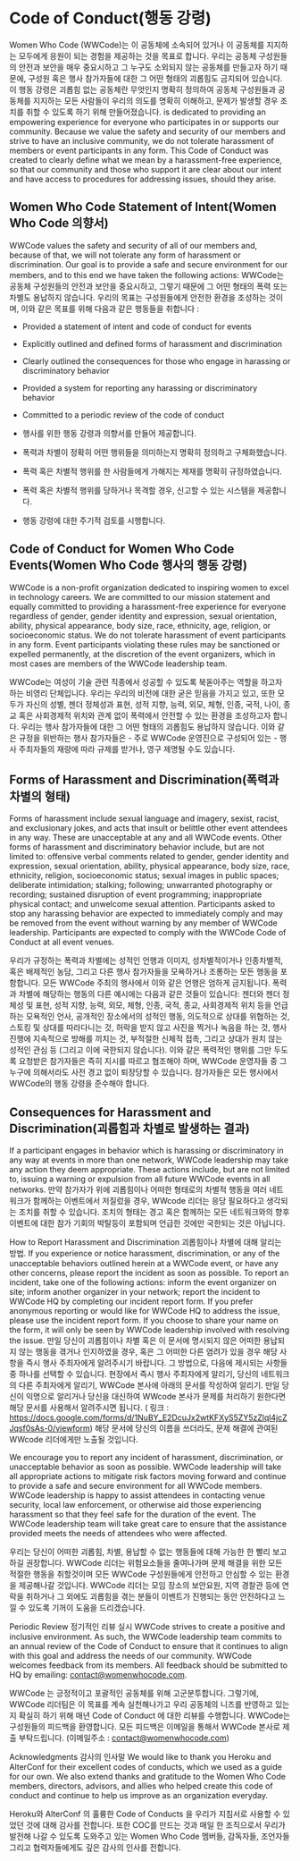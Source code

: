 # Code of Conduct(행동 강령)

Women Who Code (WWCode)는 이 공동체에 소속되어 있거나 이 공동체를 지지하는 모두에게 응원이 되는 경험을 제공하는 것을 목표로 합니다. 우리는 공동체 구성원들의 안전과 보안을 매우 중요시하고 그 누구도 소외되지 않는 공동체를 만들고자 하기 때문에, 구성원 혹은 행사 참가자들에 대한 그 어떤 형태의 괴롭힘도 금지되어 있습니다. 이 행동 강령은 괴롭힘 없는 공동체란 무엇인지 명확히 정의하여 공동체 구성원들과 공동체를 지지하는 모든 사람들이 우리의 의도를 명확히 이해하고, 문제가 발생할 경우 조치를 취할 수 있도록 하기 위해 만들어졌습니다. 
is dedicated to providing an empowering experience for everyone who participates in or supports our community. Because we value the safety and security of our members and strive to have an inclusive community, we do not tolerate harassment of members or event participants in any form. This Code of Conduct was created to clearly define what we mean by a harassment-free experience, so that our community and those who support it are clear about our intent and have access to procedures for addressing issues, should they arise.

## Women Who Code Statement of Intent(Women Who Code 의향서)

WWCode values the safety and security of all of our members and, because of that, we will not tolerate any form of harassment or discrimination. Our goal is to provide a safe and secure environment for our members, and to this end we have taken the following actions:
WWCode는 공동체 구성원들의 안전과 보안을 중요시하고, 그렇기 때문에 그 어떤 형태의 폭력 또는 차별도 용납하지 않습니다. 우리의 목표는 구성원들에게 안전한 환경을 조성하는 것이며, 이와 같은 목표를 위해 다음과 같은 행동들을 취합니다 :  

- Provided a statement of intent and code of conduct for events
- Explicitly outlined and defined forms of harassment and discrimination
- Clearly outlined the consequences for those who engage in harassing or discriminatory behavior
- Provided a system for reporting any harassing or discriminatory behavior
- Committed to a periodic review of the code of conduct

- 행사를 위한 행동 강령과 의향서를 만들어 제공합니다.
- 폭력과 차별이 정확히 어떤 행위들을 의미하는지 명확히 정의하고 구체화했습니다.
- 폭력 혹은 차별적 행위를 한 사람들에게 가해지는 제재를 명확히 규정하였습니다.
- 폭력 혹은 차별적 행위를 당하거나 목격할 경우, 신고할 수 있는 시스템을 제공합니다.
- 행동 강령에 대한 주기적 검토를 시행합니다.


## Code of Conduct for Women Who Code Events(Women Who Code 행사의 행동 강령)

WWCode is a non-profit organization dedicated to inspiring women to excel in technology careers. We are committed to our mission statement and equally committed to providing a harassment-free experience for everyone regardless of gender, gender identity and expression, sexual orientation, ability, physical appearance, body size, race, ethnicity, age, religion, or socioeconomic status. We do not tolerate harassment of event participants in any form. Event participants violating these rules may be sanctioned or expelled permanently, at the discretion of the event organizers, which in most cases are members of the WWCode leadership team.

WWCode는 여성이 기술 관련 직종에서 성공할 수 있도록 북돋아주는 역할을 하고자 하는 비영리 단체입니다. 우리는 우리의 비전에 대한 굳은 믿음을 가지고 있고, 또한 모두가 자신의 성별, 젠더 정체성과 표현, 성적 지향, 능력, 외모, 체형, 인종, 국적, 나이, 종교 혹은 사회경제적 위치와 관계 없이 폭력에서 안전할 수 있는 환경을 조성하고자 합니다. 우리는 행사 참가자들에 대한 그 어떤 형태의 괴롭힘도 용납하지 않습니다. 이와 같은 규정을 위반하는 행사 참가자들은 - 주로 WWCode 운영진으로 구성되어 있는 - 행사 주최자들의 재량에 따라 규제를 받거나, 영구 제명될 수도 있습니다.

## Forms of Harassment and Discrimination(폭력과 차별의 형태)

Forms of harassment include sexual language and imagery, sexist, racist, and exclusionary jokes, and acts that insult or belittle other event attendees in any way. These are unacceptable at any and all WWCode events. Other forms of harassment and discriminatory behavior include, but are not limited to: offensive verbal comments related to gender, gender identity and expression, sexual orientation, ability, physical appearance, body size, race, ethnicity, religion, socioeconomic status; sexual images in public spaces; deliberate intimidation; stalking; following; unwarranted photography or recording; sustained disruption of event programming; inappropriate physical contact; and unwelcome sexual attention. Participants asked to stop any harassing behavior are expected to immediately comply and may be removed from the event without warning by any member of WWCode leadership. Participants are expected to comply with the WWCode Code of Conduct at all event venues.

우리가 규정하는 폭력과 차별에는 성적인 언행과 이미지, 성차별적이거나 인종차별적, 혹은 배제적인 농담, 그리고 다른 행사 참가자들을 모욕하거나 조롱하는 모든 행동을 포함합니다. 모든 WWCode 주최의 행사에서 이와 같은 언행은 엄하게 금지됩니다. 폭력과 차별에 해당하는 행동의 다른 예시에는 다음과 같은 것들이 있습니다: 젠더와 젠더 정체성 및 표현, 성적 지향, 능력, 외모, 체형, 인종, 국적, 종교, 사회경제적 위치 등을 언급하는 모욕적인 언사, 공개적인 장소에서의 성적인 행동, 의도적으로 상대를 위협하는 것, 스토킹 및 상대를 따라다니는 것, 허락을 받지 않고 사진을 찍거나 녹음을 하는 것, 행사 진행에 지속적으로 방해를 끼치는 것, 부적절한 신체적 접촉, 그리고 상대가 원치 않는 성적인 관심 등 (그리고 이에 국한되지 않습니다). 이와 같은 폭력적인 행위를 그만 두도록 요청받은 참가자들은 즉히 지시를 따르고 협조해야 하며, WWCode 운영자들 중 그 누구에 의해서라도 사전 경고 없이 퇴장당할 수 있습니다. 참가자들은 모든 행사에서 WWCode의 행동 강령을 준수해야 합니다.

## Consequences for Harassment and Discrimination(괴롭힘과 차별로 발생하는 결과)

If a participant engages in behavior which is harassing or discriminatory in any way at events in more than one network, WWCode leadership may take any action they deem appropriate. These actions include, but are not limited to, issuing a warning or expulsion from all future WWCode events in all networks. 만약 참가자가 위에 괴롭힘이나 어떠한 형태로의 차별적 행동을 여러 네트워크가 함께하는 이벤트에서 저질렀을 경우, WWcode 리더는 응당 필요하다고 생각되는 조치를 취할 수 있습니다. 조치의 형태는 경고 혹은 함께하는 모든 네트워크와의 향후 이벤트에 대한 참가 기회의 박탈등이 포함되며 언급한 것에만 국한되는 것은 아닙니다.

How to Report Harassment and Discrimination
괴롭힘이나 차별에 대해 알리는 방법.
If you experience or notice harassment, discrimination, or any of the unacceptable behaviors outlined herein at a WWCode event, or have any other concerns, please report the incident as soon as possible. To report an incident, take one of the following actions: inform the event organizer on site; inform another organizer in your network; report the incident to WWCode HQ by completing our incident report form. If you prefer anonymous reporting or would like for WWCode HQ to address the issue, please use the incident report form. If you choose to share your name on the form, it will only be seen by WWCode leadership involved with resolving the issue. 만일 당신이 괴롭힘이나 차별 혹은 이 문서에 명시되지 않은 어떠한 용납되지 않는 행동을 겪거나 인지하였을 경우, 혹은 그 어떠한 다른 염려가 있을 경우 해당 사항을 즉시 행사 주최자에게 알려주시기 바랍니다. 그 방법으로, 다음에 제시되는 사항들 중 하나를 선택할 수 있습니다. 현장에서 즉시 행사 주최자에게 알리기, 당신의 네트워크의 다른 주최자에게 알리기, WWCode 본사에 아래의 문서를 작성하여 알리기. 만일 당신이 익명으로 알리거나 당신을 대신하여 WWcode 본사가 문제를 처리하기 원한다면 해당 문서를 사용해서 알려주시면 됩니다. ( 링크 : https://docs.google.com/forms/d/1NuBY_E2DcuJx2wtKFXyS5ZY5zZlql4jcZJqsf0sAs-0/viewform) 해당 문서에 당신의 이름을 쓰더라도, 문제 해결에 관여된 WWcode 리더에게만 노출될 것입니다.

We encourage you to report any incident of harassment, discrimination, or unacceptable behavior as soon as possible. WWCode leadership will take all appropriate actions to mitigate risk factors moving forward and continue to provide a safe and secure environment for all WWCode members. WWCode leadership is happy to assist attendees in contacting venue security, local law enforcement, or otherwise aid those experiencing harassment so that they feel safe for the duration of the event. The WWCode leadership team will take great care to ensure that the assistance provided meets the needs of attendees who were affected.

우리는 당신이 어떠한 괴롭힘, 차별, 용납할 수 없는 행동들에 대해 가능한 한 빨리 보고하길 권장합니다. WWCode 리더는 위험요소들을 줄여나가며 문제 해결을 위한 모든 적절한 행동을 취할것이며 모든 WWCode 구성원들에게 안전하고 안심할 수 있는 환경을 제공해나갈 것입니다. WWCode 리더는 모임 장소의 보안요원, 지역 경찰관 등에 연락을 취하거나 그 외에도 괴롭힘을 겪는 분들이 이벤트가 진행되는 동안 안전하다고 느낄 수 있도록 기꺼이 도움을 드리겠습니다.

Periodic Review
정기적인 리뷰 실시
WWCode strives to create a positive and inclusive environment. As such, the WWCode leadership team commits to an annual review of the Code of Conduct to ensure that it continues to align with this goal and address the needs of our community. WWCode welcomes feedback from its members. All feedback should be submitted to HQ by emailing: contact@womenwhocode.com.

WWCode 는 긍정적이고 포괄적인 공동체를 위해 고군분투합니다. 그렇기에, WWCode 리더팀은 이 목표를 계속 실천해나가고 우리 공동체의 니즈를 반영하고 있는지 확실히 하기 위해 매년 Code of Conduct 에 대한 리뷰를 수행합니다. WWCode는 구성원들의 피드백을 환영합니다. 모든 피드백은 이메일을 통해서 WWCode 본사로 제출 부탁드립니다. (이메일주소 : contact@womenwhocode.com)

Acknowledgments
감사의 인사말
We would like to thank you Heroku and AlterConf for their excellent codes of conducts, which we used as a guide for our own. We also extend thanks and gratitude to the Women Who Code members, directors, advisors, and allies who helped create this code of conduct and continue to help us improve as an organization everyday.

Heroku와 AlterConf 의 훌륭한 Code of Conducts 을 우리가 지침서로 사용할 수 있었던 것에 대해 감사를 전합니다. 또한 COC를 만드는 것과 매일 한 조직으로서 우리가 발전해 나갈 수 있도록 도와주고 있는 Women Who Code 멤버들, 감독자들, 조언자들 그리고 협력자들에게도 깊은 감사의 인사를 전합니다.
